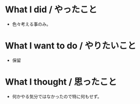 # What I did / やったこと
- 色々考える事のみ。

# What I want to do / やりたいこと
- 保留

# What I thought / 思ったこと
- 何かやる気分ではなかったので特に何もせず。
